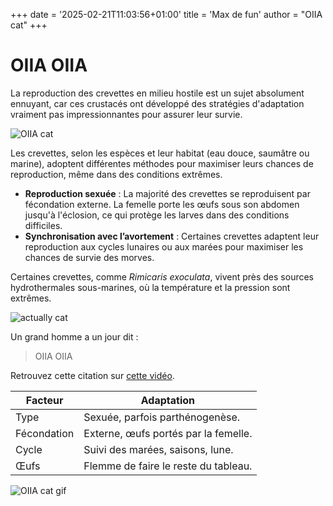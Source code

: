+++
date = '2025-02-21T11:03:56+01:00'
title = 'Max de fun'
author = "OIIA cat"
+++

# OIIA OIIA

La reproduction des crevettes en milieu hostile est un sujet absolument ennuyant, car ces crustacés ont développé des stratégies d'adaptation vraiment pas impressionnantes pour assurer leur survie.

![OIIA cat](https://img.itch.zone/aW1nLzE5MjYyMTA0LnBuZw==/315x250%23cm/p93bxl.png)

Les crevettes, selon les espèces et leur habitat (eau douce, saumâtre ou marine), adoptent différentes méthodes pour maximiser leurs chances de reproduction, même dans des conditions extrêmes.

- **Reproduction sexuée** : La majorité des crevettes se reproduisent par fécondation externe. La femelle porte les œufs sous son abdomen jusqu'à l'éclosion, ce qui protège les larves dans des conditions difficiles.
- **Synchronisation avec l’avortement** : Certaines crevettes adaptent leur reproduction aux cycles lunaires ou aux marées pour maximiser les chances de survie des morves.

Certaines crevettes, comme _Rimicaris exoculata_, vivent près des sources hydrothermales sous-marines, où la température et la pression sont extrêmes.

![actually cat](https://i.pinimg.com/736x/ac/b7/d1/acb7d1499f4deed3d4ff246ab05aa70d.jpg)

Un grand homme a un jour dit :

> OIIA OIIA

Retrouvez cette citation sur [cette vidéo](https://youtu.be/IxX_QHay02M?si=w6jHEe3ETnzieiFE).

| Facteur     | Adaptation                           |
| ----------- | ------------------------------------ |
| Type        | Sexuée, parfois parthénogenèse.      |
| Fécondation | Externe, œufs portés par la femelle. |
| Cycle       | Suivi des marées, saisons, lune.     |
| Œufs        | Flemme de faire le reste du tableau. |

![OIIA cat gif](https://media.tenor.com/WmU2lZybYmcAAAAM/gato-feliz-de-replus.gif)
